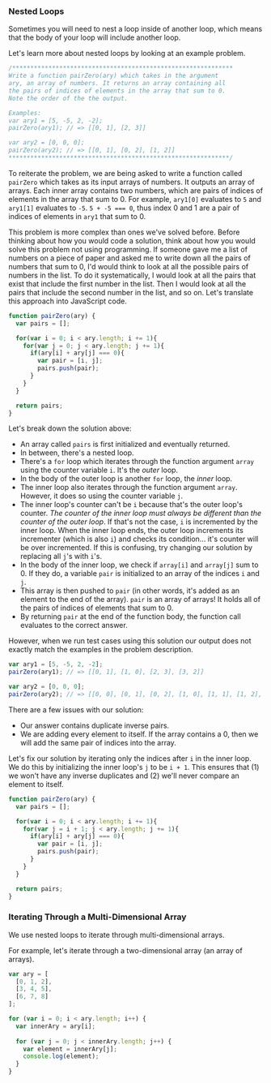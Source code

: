 ### Nested Loops

Sometimes you will need to nest a loop inside of another loop, which means that the body of your loop will include another loop.

Let's learn more about nested loops by looking at an example problem.
```js
/*************************************************************
Write a function pairZero(ary) which takes in the argument
ary, an array of numbers. It returns an array containing all
the pairs of indices of elements in the array that sum to 0.
Note the order of the the output.

Examples:
var ary1 = [5, -5, 2, -2];
pairZero(ary1); // => [[0, 1], [2, 3]]

var ary2 = [0, 0, 0];
pairZero(ary2); // => [[0, 1], [0, 2], [1, 2]]
*************************************************************/
```
To reiterate the problem, we are being asked to write a function called `pairZero` which takes as its input arrays of numbers. It outputs an array of arrays. Each inner array contains two numbers, which are pairs of indices of elements in the array that sum to 0. For example, `ary1[0]` evaluates to `5` and `ary1[1]` evaluates to `-5`. `5 + -5 === 0`, thus index 0 and 1 are a pair of indices of elements in `ary1` that sum to 0.

This problem is more complex than ones we've solved before. Before thinking about how you would code a solution, think about how you would solve this problem not using programming. If someone gave me a list of numbers on a piece of paper and asked me to write down all the pairs of numbers that sum to 0, I'd would think to look at all the possible pairs of numbers in the list. To do it systematically, I would look at all the pairs that exist that include the first number in the list. Then I would look at all the pairs that include the second number in the list, and so on. Let's translate this approach into JavaScript code.

```js
function pairZero(ary) {
  var pairs = [];

  for(var i = 0; i < ary.length; i += 1){
    for(var j = 0; j < ary.length; j += 1){
      if(ary[i] + ary[j] === 0){
        var pair = [i, j];
        pairs.push(pair);
      }
    }
  }

  return pairs;
}
```

Let's break down the solution above:
+ An array called `pairs` is first initialized and eventually returned.
+ In between, there's a nested loop.
+ There's a `for` loop which iterates through the function argument `array` using the counter variable `i`. It's the *outer* loop.
+ In the body of the outer loop is another `for` loop, the *inner* loop.
+ The inner loop also iterates through the function argument `array`. However, it does so using the counter variable `j`.
+ The inner loop's counter can't be `i` because that's the outer loop's counter. *The counter of the inner loop must always be different than the counter of the outer loop*. If that's not the case, `i` is incremented by the inner loop. When the inner loop ends, the outer loop increments its incrementer (which is also `i`) and checks its condition... it's counter will be over incremented. If this is confusing, try changing our solution by replacing all `j`'s with `i`'s.
+  In the body of the inner loop, we check if `array[i]` and `array[j]` sum to 0. If they do, a variable `pair` is initialized to an array of the indices `i` and `j`.
+ This array is then pushed to `pair` (in other words, it's added as an element to the end of the array). `pair` is an array of arrays! It holds all of the pairs of indices of elements that sum to 0.
+ By returning `pair` at the end of the function body, the function call evaluates to the correct answer.

However, when we run test cases using this solution our output does not exactly match the examples in the problem description.

```js
var ary1 = [5, -5, 2, -2];
pairZero(ary1); // => [[0, 1], [1, 0], [2, 3], [3, 2]]

var ary2 = [0, 0, 0];
pairZero(ary2); // => [[0, 0], [0, 1], [0, 2], [1, 0], [1, 1], [1, 2], [2, 0], [2, 1], [2, 2]]
```
There are a few issues with our solution:
+ Our answer contains duplicate inverse pairs.
+ We are adding every element to itself. If the array contains a 0, then we will add the same pair of indices into the array.

Let's fix our solution by iterating only the indices after `i` in the inner loop. We do this by initializing the inner loop's `j` to be `i + 1`. This ensures that (1) we won't have any inverse duplicates and (2) we'll never compare an element to itself.

```js
function pairZero(ary) {
  var pairs = [];

  for(var i = 0; i < ary.length; i += 1){
    for(var j = i + 1; j < ary.length; j += 1){
      if(ary[i] + ary[j] === 0){
        var pair = [i, j];
        pairs.push(pair);
      }
    }
  }

  return pairs;
}
```

### Iterating Through a Multi-Dimensional Array

We use nested loops to iterate through multi-dimensional arrays.

For example, let's iterate through a two-dimensional array (an array of arrays).
```js
var ary = [
  [0, 1, 2],
  [3, 4, 5],
  [6, 7, 8]
];

for (var i = 0; i < ary.length; i++) {
  var innerAry = ary[i];
  
  for (var j = 0; j < innerAry.length; j++) {
    var element = innerAry[j];
    console.log(element);
  }
}

```
